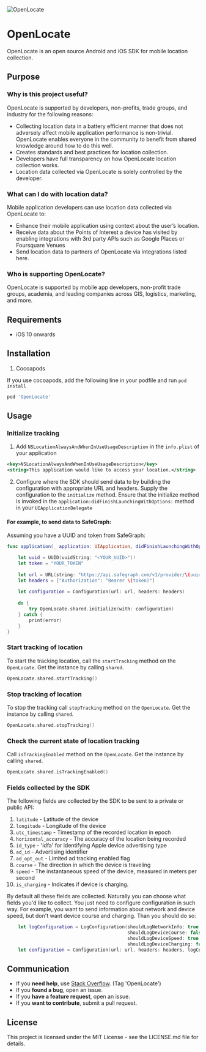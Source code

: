 
![OpenLocate](http://imageshack.com/a/img922/4800/Pihgqn.png)

# OpenLocate

OpenLocate is an open source Android and iOS SDK for mobile location collection.

## Purpose

### Why is this project useful?

OpenLocate is supported by developers, non-profits, trade groups, and industry for the following reasons:

* Collecting location data in a battery efficient manner that does not adversely affect mobile application performance is non-trivial. OpenLocate enables everyone in the community to benefit from shared knowledge around how to do this well.
* Creates standards and best practices for location collection.
* Developers have full transparency on how OpenLocate location collection works.
* Location data collected via OpenLocate is solely controlled by the developer.

### What can I do with location data?

Mobile application developers can use location data collected via OpenLocate to:

* Enhance their mobile application using context about the user’s location.
* Receive data about the Points of Interest a device has visited by enabling integrations with 3rd party APIs such as Google Places or Foursquare Venues
* Send location data to partners of OpenLocate via integrations listed here.

### Who is supporting OpenLocate?

OpenLocate is supported by mobile app developers, non-profit trade groups, academia, and leading companies across GIS, logistics, marketing, and more.

## Requirements
- iOS 10 onwards

## Installation

1. Cocoapods

If you use cocoapods, add the following line in your podfile and run `pod install`

```ruby
pod 'OpenLocate'
```

## Usage

### Initialize tracking

1. Add `NSLocationAlwaysAndWhenInUseUsageDescription` in the `info.plist` of your application

```xml
<key>NSLocationAlwaysAndWhenInUseUsageDescription</key>
<string>This application would like to access your location.</string>
```

2. Configure where the SDK should send data to by building the configuration with appropriate URL and headers. Supply the configuration to the `initialize` method. Ensure that the initialize method is invoked in the `application:didFinishLaunchingWithOptions:` method in your `UIApplicationDelegate`

#### For example, to send data to SafeGraph:

Assuming you have a UUID and token from SafeGraph:

```swift
func application(_ application: UIApplication, didFinishLaunchingWithOptions launchOptions: [UIApplicationLaunchOptionsKey: Any]? ) -> Bool {

    let uuid = UUID(uuidString: "<YOUR_UUID>")!
    let token = "YOUR_TOKEN"
    
    let url = URL(string: "https://api.safegraph.com/v1/provider/\(uuid)/devicelocation")!
    let headers = ["Authorization": "Bearer \(token)"]
    
    let configuration = Configuration(url: url, headers: headers)
    
    do {
        try OpenLocate.shared.initialize(with: configuration)
    } catch {
        print(error)
    }
}
```


### Start tracking of location

To start the tracking location, call the `startTracking` method on the `OpenLocate`. Get the instance by calling `shared`.

```swift
OpenLocate.shared.startTracking()
```


### Stop tracking of location

To stop the tracking call `stopTracking` method on the `OpenLocate`. Get the instance by calling `shared`.

```swift
OpenLocate.shared.stopTracking()
```

### Check the current state of location tracking

Call `isTrackingEnabled` method on the `OpenLocate`. Get the instance by calling `shared`.

```swift
OpenLocate.shared.isTrackingEnabled()
```


### Fields collected by the SDK

The following fields are collected by the SDK to be sent to a private or public API:

1. `latitude` - Latitude of the device
2. `longitude` - Longitude of the device
3. `utc_timestamp` - Timestamp of the recorded location in epoch
4. `horizontal_accuracy` - The accuracy of the location being recorded
5. `id_type` - 'idfa' for identifying Apple device advertising type
6. `ad_id` - Advertising identifier
7. `ad_opt_out` - Limited ad tracking enabled flag
8. `course` - The direction in which the device is traveling
9. `speed` - The instantaneous speed of the device, measured in meters per second
10. `is_charging` - Indicates if device is charging.

By default all these fields are collected. Naturally you can choose what fields you'd like to collect. You just need to configure configuration in such way.
For example, you want to send information about network and device speed, but don't want device course and charging. Than you should do so:

```swift
    let logConfiguration = LogConfiguration(shouldLogNetworkInfo: true,
                                            shouldLogDeviceCourse: false,
                                            shouldLogDeviceSpeed: true,
                                            shouldLogDeviceCharging: false)
    let configuration = Configuration(url: url, headers: headers, logConfiguration: logConfiguration)
```

## Communication

- If you **need help**, use [Stack Overflow](https://stackoverflow.com). (Tag 'OpenLocate') 
- If you **found a bug**, open an issue.
- If you **have a feature request**, open an issue.
- If you **want to contribute**, submit a pull request.

## License

This project is licensed under the MIT License - see the LICENSE.md file for details.
